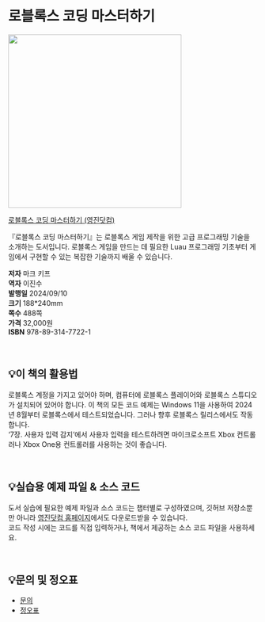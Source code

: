 # 로블록스 코딩 마스터하기

<img src="https://www.youngjin.com/images/book_cover/9788931477221.jpg" height="350px"></a>

[로블록스 코딩 마스터하기 (영진닷컴)](https://blog.naver.com/ydot/223532722753)

『로블록스 코딩 마스터하기』는 로블록스 게임 제작을 위한 고급 프로그래밍 기술을 소개하는 도서입니다. 로블록스 게임을 만드는 데 필요한 Luau 프로그래밍 기초부터 게임에서 구현할 수 있는 복잡한 기술까지 배울 수 있습니다.


**저자** 마크 키프  
**역자** 이진수  
**발행일** 2024/09/10  
**크기** 188*240mm  
**쪽수** 488쪽  
**가격** 32,000원  
**ISBN** 978-89-314-7722-1

<br>

## 💡이 책의 활용법
로블록스 계정을 가지고 있어야 하며, 컴퓨터에 로블록스 플레이어와 로블록스 스튜디오가 설치되어 있어야 합니다. 이 책의 모든 코드 예제는 Windows 11을 사용하여 2024년 8월부터 로블록스에서 테스트되었습니다. 그러나 향후 로블록스 릴리스에서도 작동합니다.  
‘7장. 사용자 입력 감지’에서 사용자 입력을 테스트하려면 마이크로소프트 Xbox 컨트롤러나 Xbox
One용 컨트롤러를 사용하는 것이 좋습니다.

<br>

## 💡실습용 예제 파일 & 소스 코드
도서 실습에 필요한 예제 파일과 소스 코드는 챕터별로 구성하였으며, 깃허브 저장소뿐만 아니라 [영진닷컴 홈페이지](https://www.youngjin.com/reader/pds/pds.asp)에서도 다운로드받을 수 있습니다.  
코드 작성 시에는 코드를 직접 입력하거나, 책에서 제공하는 소스 코드 파일을 사용하세요.

<br>


## 💡문의 및 정오표
- [문의](mailto:Support@youngjin.com)
- [정오표](https://www.youngjin.com/Artyboard/mboard.asp?strBoardID=errata)